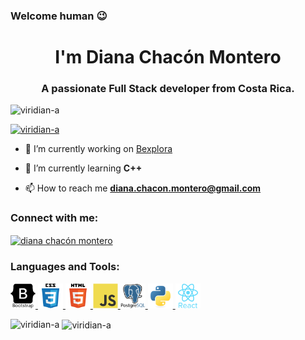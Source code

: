 ### Welcome human 😉

<h1 align="center"> I'm Diana Chacón Montero</h1>
<h3 align="center">A passionate Full Stack developer from Costa Rica.</h3>

<p align="left"> <img src="https://komarev.com/ghpvc/?username=viridian-a&label=Profile%20views&color=0e75b6&style=flat" alt="viridian-a" /> </p>

<p align="left"> <a href="https://github.com/ryo-ma/github-profile-trophy"><img src="https://github-profile-trophy.vercel.app/?username=viridian-a" alt="viridian-a" /></a> </p>

- 🔭 I’m currently working on [Bexplora](https://github.com/4GeeksAcademy/Bexplora-Project)

- 🌱 I’m currently learning **C++**

- 📫 How to reach me **diana.chacon.montero@gmail.com**

<h3 align="left">Connect with me:</h3>
<p align="left">
<a href="https://linkedin.com/in/dianachaconmontero" target="blank"><img align="center" src="https://raw.githubusercontent.com/rahuldkjain/github-profile-readme-generator/master/src/images/icons/Social/linked-in-alt.svg" alt="diana chacón montero" height="30" width="40" /></a>
</p>

<h3 align="left">Languages and Tools:</h3>
<p align="left"> <a href="https://getbootstrap.com" target="_blank" rel="noreferrer"> <img src="https://raw.githubusercontent.com/devicons/devicon/master/icons/bootstrap/bootstrap-plain-wordmark.svg" alt="bootstrap" width="40" height="40"/> </a> <a href="https://www.w3schools.com/css/" target="_blank" rel="noreferrer"> <img src="https://raw.githubusercontent.com/devicons/devicon/master/icons/css3/css3-original-wordmark.svg" alt="css3" width="40" height="40"/> </a> <a href="https://www.w3.org/html/" target="_blank" rel="noreferrer"> <img src="https://raw.githubusercontent.com/devicons/devicon/master/icons/html5/html5-original-wordmark.svg" alt="html5" width="40" height="40"/> </a> <a href="https://developer.mozilla.org/en-US/docs/Web/JavaScript" target="_blank" rel="noreferrer"> <img src="https://raw.githubusercontent.com/devicons/devicon/master/icons/javascript/javascript-original.svg" alt="javascript" width="40" height="40"/> </a> <a href="https://www.postgresql.org" target="_blank" rel="noreferrer"> <img src="https://raw.githubusercontent.com/devicons/devicon/master/icons/postgresql/postgresql-original-wordmark.svg" alt="postgresql" width="40" height="40"/> </a> <a href="https://www.python.org" target="_blank" rel="noreferrer"> <img src="https://raw.githubusercontent.com/devicons/devicon/master/icons/python/python-original.svg" alt="python" width="40" height="40"/> </a> <a href="https://reactjs.org/" target="_blank" rel="noreferrer"> <img src="https://raw.githubusercontent.com/devicons/devicon/master/icons/react/react-original-wordmark.svg" alt="react" width="40" height="40"/> </a> </p>

<p><img align="left" src="https://github-readme-stats.vercel.app/api/top-langs?username=viridian-a&show_icons=true&locale=en&layout=compact" alt="viridian-a" /></p>

<p>&nbsp;<img align="center" src="https://github-readme-stats.vercel.app/api?username=viridian-a&show_icons=true&locale=en" alt="viridian-a" /></p>
